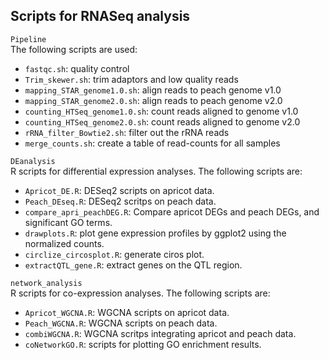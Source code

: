 ## Scripts for RNASeq analysis
`Pipeline`      
The following scripts are used:
- `fastqc.sh`: quality control    
- `Trim_skewer.sh`: trim adaptors and low quality reads       
- `mapping_STAR_genome1.0.sh`: align reads to peach genome v1.0      
- `mapping_STAR_genome2.0.sh`: align reads to peach genome v2.0       
- `counting_HTSeq_genome1.0.sh`: count reads aligned to genome v1.0      
- `counting_HTSeq_genome2.0.sh`: count reads aligned to genome v2.0      
- `rRNA_filter_Bowtie2.sh`: filter out the rRNA reads      
- `merge_counts.sh`: create a table of read-counts for all samples 

`DEanalysis`     
R scripts for differential expression analyses. The following scripts are:
- `Apricot_DE.R`: DESeq2 scripts on apricot data. 
- `Peach_DEseq.R`: DESeq2 scritps on peach data.
- `compare_apri_peachDEG.R`: Compare apricot DEGs and peach DEGs, and significant GO terms.
- `drawplots.R`: plot gene expression profiles by ggplot2 using the normalized counts.           
- `circlize_circosplot.R`: generate ciros plot.
- `extractQTL_gene.R`: extract genes on the QTL region.

`network_analysis`    
R scripts for co-expression analyses. The following scripts are:
- `Apricot_WGCNA.R`: WGCNA scripts on apricot data.
- `Peach_WGCNA.R`: WGCNA scripts on peach data.
- `combiWGCNA.R`: WGCNA scritps integrating apricot and peach data.
- `coNetworkGO.R`: scripts for plotting GO enrichment results.

     
